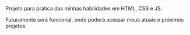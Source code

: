 Projeto para prática das minhas habilidades em HTML, CSS e JS.

Futuramente será funcional, onde poderá acessar meus atuais e próximos projetos.
